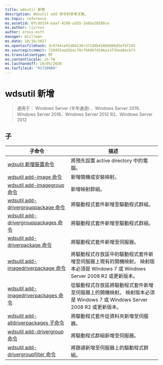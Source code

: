 ```yaml
---
title: wdsutil 新增
description: Wdsutil add 命令的參考文章。
ms.topic: reference
ms.assetid: 6fcdd154-baaf-4288-a355-2a95a3028bce
ms.author: lizross
author: eross-msft
manager: mtillman
ms.date: 10/16/2017
ms.openlocfilehash: 3c9744ce41db4236c371d8b41669d8bd5ef6f245
ms.sourcegitcommit: 720455aad2bac78cf64997d196a13f35ea0acb73
ms.translationtype: MT
ms.contentlocale: zh-TW
ms.lasthandoff: 10/05/2020
ms.locfileid: "91729989"
---
```

# <a name="wdsutil-add"></a>wdsutil 新增

> 適用于： Windows Server (半年通道) 、Windows Server 2019、Windows Server 2016、Windows Server 2012 R2、Windows Server 2012

## <a name="subcommands"></a>子
|子命令|描述|
|-------|--------|
|[wdsutil 新增裝置命令](wdsutil-add-device.md)|將預先設置 active directory 中的電腦。|
|[wdsutil add-image 命令](wdsutil-add-image.md)|新增開機或安裝映射。|
|[wdsutil add-imagegroup 命令](wdsutil-add-imagegroup.md)|新增映射群組。|
|[wdsutil add-drivergrouppackage 命令](wdsutil-add-drivergrouppackage.md)|將驅動程式套件新增至驅動程式群組。|
|[wdsutil add-drivergrouppackages 命令](wdsutil-add-drivergrouppackages.md)|將驅動程式套件新增至驅動程式群組。|
|[wdsutil add-driverpackage 命令](wdsutil-add-driverpackage.md)|將驅動程式套件新增至伺服器。|
|[wdsutil add-imagedriverpackage 命令](wdsutil-add-imagedriverpackage.md)|將驅動程式存放區中的驅動程式套件新增至伺服器上現有的開機映射。 映射版本必須是 Windows 7 或 Windows Server 2008 R2 或更新版本。|
|[wdsutil add-imagedriverpackages 命令](wdsutil-add-imagedriverpackages.md)|從驅動程式存放區將驅動程式套件新增至伺服器上的開機映射。 映射版本必須是 Windows 7 或 Windows Server 2008 R2 或更新版本。|
|[wdsutil add-alldriverpackages 子命令](wdsutil-add-alldriverpackages.md)|將驅動程式套件從資料夾新增至伺服器。|
|[wdsutil add-drivergroup 命令](wdsutil-add-drivergroup.md)|將驅動程式群組新增至伺服器。|
|[wdsutil add-drivergroupfilter 命令](wdsutil-add-drivergroupfilter.md)|將篩選新增至伺服器上的驅動程式群組。|
